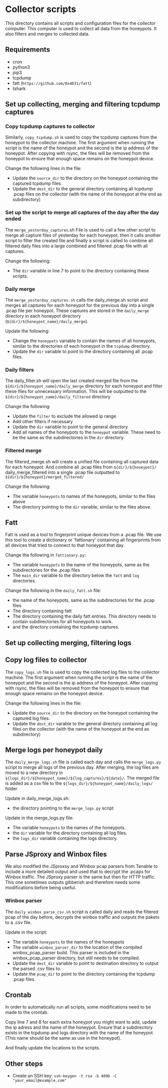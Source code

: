 # Collector scripts
This directory contains all scripts and configuration files for the collector computer. This computer is used to collect all data from the honeypots. It also filters and merges to collected data.

## Requirements
- cron
- python3
- pip3
- tcpdump
- fatt (`https://github.com/0x4D31/fatt`)
- tshark

## Set up collecting, merging and filtering tcpdump captures
### Copy tcpdump captures to collector
Similarly, `copy_tcpdump.sh` is used to copy the tcpdump captures from the honeypot to the collector machine. The first argument when running the script is the name of the honeypot and the second is the ip address of the honeypot. After copying with rsync, the files will be removed from the honeypot to ensure that enough space remains on the honeypot device.

Change the following lines in the file:
- Update the `source_dir` to the directory on the honeypot containing the captured tcpdump files.
- Update the `dest_dir` to the general directory containing all tcpdump .pcap files on the collector (with the name of the honeypot at the end as subdirectory)

### Set up the script to merge all captures of the day after the day ended
The `merge_yesterday_captures`.sh File is used to call a few other script to merge all capture files of yesterday for each honeypot, then it calls another script to filter the created file and finally a script is called to combine all filtered daily files into a large combined and filtered .pcap file with all captures.

Change the following:
- The `dir` variable in line 7 to point to the directory containing these scripts.

### Daily merge
The `merge_yesterday_captures.sh` calls the daily_merge.sh script and merges all captures for each honeypot for the previous day into a single .pcap file per honeypot. These captures are stored in the `daily_merge` directory in each honeypot directory (`${dir}/${honeypot_name}/daily_merge`).

Update the following:
- Change the `honeypots` variable to contain the names of all honeypots, similar to the directories of each honeypot in the `tcpdump` directory.
- Update the `dir` variable to point to the directory containing all .pcap files.

### Daily filters
The daily_filter.sh will open the last created merged file from the `${dir}/${honeypot_name}/daily_merge` directory for each honeypot and filter these files for unnecessary information. This will be outputted to the `${dir}/${honeypot_name}/daily_filtered` directory

Change the following:
- Update the `filter` to exclude the allowed ip range
- Add other filters if necessary
- Update the `dir` variable to point to the general directory
- Add all names of the honeypots to the `honeypot` variable. These need to be the same as the subdirectories in the `dir` directory.

### Filtered merge
The filtered_merge.sh will create a unified file containing all captured data for each honeypot. And combine all .pcap files from `${dir}/${honeypot}/` daily_merge_filtered into a single .pcap file outputted to `${dir}/${honeypot}/merged_filtered/`

Change the following:
- The variable `honeypots` to names of the honeypots, similar to the files above
- The directory pointing to the `dir` variable, similar to the files above.

## Fatt
Fatt is used as a tool to fingerprint unique devices from a .pcap file. We use this tool to create a dictionary or 'fattionary' containing all fingerprints from all devices that tried to connect to that honeypot that day.

Change the following in `fattionary.py`:
- The variable `honeypots` to the name of the honeypots, same as the subdirectories for the .pcap files
- The `main_dir` variable to the directory below the `fatt` and `log` directories.

Change the following in the `daily_fatt.sh` file:
- the name of the honeypots, same as the subdirectories for the .pcap files
- The directory containing fatt
- The directory containing the daily fatt entries. This directory needs to contain subdirectories for all honeypots to work.
- and the directory containing the tcpdump captures.

## Set up collecting merging, filtering logs
## Copy log files to collector
The `copy_logs.sh` file is used to copy the collected log files to the collector machine. The first argument when running the script is the name of the honeypot and the second is the ip address of the honeypot. After copying with rsync, the files will be removed from the honeypot to ensure that enough space remains on the honeypot device.

Change the following lines in the file:
- Update the `source_dir` to the directory on the honeypot containing the captured log files.
- Update the `dest_dir` varable to the general directory containing all log files on the collector (with the name of the honeypot at the end as subdirectory)

## Merge logs per honeypot daily
The `daily_merge_logs.sh` file is called each day and calls the `merge_logs.py` script to merge all logs of the previous day. After merging, the log files are moved to a new directory in `${logs_dir}/${honeypot_name}/${log_captures}/${date}/`. The merged file is added as a csv file to the `${logs_dir}/${honeypot_name}/daily_logs/` folder

Update in daily_merge_logs.sh:
- the directory pointing to the `merge_logs.py` script

Update in the merge_logs.py file:
- The variable `honeypots` to the names of the honeypots.
- the `dir` variable for the directory containing all log files.
- the `logs_dir` variable containing the logs directory.

## Parse JSproxy and Winbox files
We also modified the JSproxsy and WInbox pcap parsers from Tenable to include a more detailed output and used that to decrypt the .pcaps for Winbox traffic. The JSproxy parser is the same but then for HTTP traffic. This one sometimes outputs gibberish and therefore needs some modifications before being useful.

### Winbox parser
The `daily_winbox_parse_csv.sh` script is called daily and reads the filtered pcap of the day before, decrypts the winbox traffic and outputs the pakets to a .csv file.

Update in the script:
- The variable `honeypots` to the names of the honeypots
- The variable `winbox_parser_dir` to the location of the compiled winbox_pcap_parser build. This parser is included in the winbox_pcap_parser directory, but still needs to be compiled.
- Update the `dest_dir` variable to point to destination directory to output the parsed .csv files to.
- Update the `pcap_dir` to point to the directory containing the tcpdump .pcap files.

## Crontab
In order to automatically run all scripts, some modifications need to be made to the crontab.

Copy line 7 and 8 for each extra honeypot you might want to add, update the ip adress and the name of the honeypot. Ensure that a subdirectory exists in the tcpdump and logs directory with the name of the honeypot (This name should be the same as use in the honeypot).

And finally update the locations to the scripts.

## Other steps
- Create an SSH key: `ssh-keygen -t rsa -b 4096 -C "your_email@example.com"`
